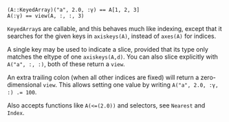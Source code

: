 ```
(A::KeyedArray)("a", 2.0, :γ) == A[1, 2, 3]
A(:γ) == view(A, :, :, 3)
```

`KeyedArray`s are callable, and this behaves much like indexing, except that it searches for the given keys in `axiskeys(A)`, instead of `axes(A)` for indices.

A single key may be used to indicate a slice, provided that its type only matches the eltype of one `axiskeys(A,d)`. You can also slice explicitly with `A("a", :, :)`, both of these return a `view`.

An extra trailing colon (when all other indices are fixed) will return a zero-dimensional `view`. This allows setting one value by writing `A("a", 2.0, :γ, :) .= 100`.

Also accepts functions like `A(<=(2.0))` and selectors, see `Nearest` and `Index`.
